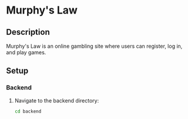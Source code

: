 # Murphy's Law

## Description
Murphy's Law is an online gambling site where users can register, log in, and play games.

## Setup

### Backend
1. Navigate to the backend directory:
   ```bash
   cd backend
